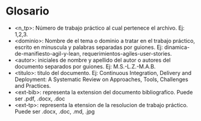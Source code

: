 # Glosario

* &lt;n_tp&gt;: Número de trabajo práctico al cual pertenece el archivo. Ej: 1,2,3.
* &lt;dominio&gt;: Nombre de el tema o dominio a tratar en el trabajo práctico, escrito en minuscula y palabras separadas por guiones. Ej: dinamica-de-manifiesto-agil-y-lean, requerimientos-agiles-user-stories.
* &lt;autor&gt;: iniciales de nombre y apellido del autor o autores del documento separados por guiones. Ej: M.S.-L.Z.-M.A.B.
* &lt;titulo&gt;: titulo del documento. Ej: Continuous Integration, Delivery and Deployment: A Systematic Review on Approaches, Tools, Challenges and Practices.
* &lt;ext-bib&gt;: representa la extension del documento bibliografico. Puede ser .pdf, .docx, .doc
* &lt;ext-tp&gt;: representa la etension de la resolucion de trabajo práctico. Puede ser .docx, .doc, .md, .jpg